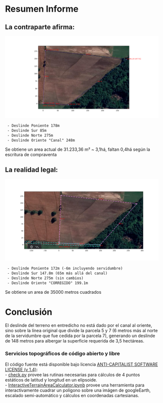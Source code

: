 # Resumen Informe

## La contraparte afirma:

![MedidaConjunta](img/informe2_MedidaConjunta.png)  

     - Deslinde Poniente 178m
     - Deslinde Sur 85m
     - Deslinde Norte 275m
     - Deslinde Oriente "Canal" 248m
 Se obtiene un area actual de 31.233,36 m² ~ 3,1há, faltan 0,4há según la escritura de compraventa
 
## La realidad legal:

![Propuesta](i3/informe3_propuesta.png)

     - Deslinde Poniente 172m (-6m incluyendo servidumbre)
     - Deslinde Sur 147.8m (65m más allá del canal)
     - Deslinde Norte 275m (sin cambios)
     - Deslinde Oriente "CORREGIDO" 199.1m  
Se obtiene un area de 35000 metros cuadrados


# Conclusión

El deslinde del terreno en entredicho no está dado por el canal al oriente, sino sobre la línea original que divide la parcela 5 y 7 (6 metros más al norte de la servidumbre que fue cedida por la parcela 7), generando un deslinde de 148 metros para albergar la superficie requerida de 3,5 hectáreas.

### Servicios topográficos de código abierto y libre

El código fuente está disponible bajo licencia [ANTI-CAPITALIST SOFTWARE LICENSE (v 1.4)](./LICENCE):  
    - [check.py](./src/check.py) provee las rutinas necesarias para cálculos de 4 puntos estáticos de latitud y longitud en un elipsoide.  
    - [InteractiveTerrainAreaCalculator.ipynb](./src/InteractiveTerrainAreaCalculator.ipynb) provee una herramienta para interactivamente cuadrar un polígono sobre una imágen de googleEarth, escalado semi-automático y cálculos en coordenadas cartesianas.  
